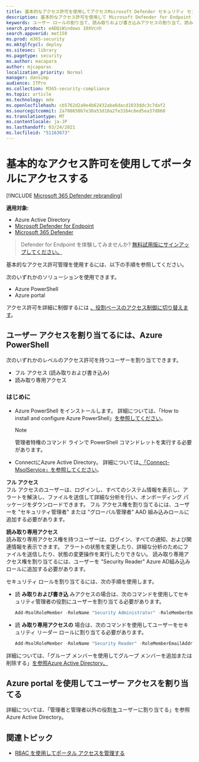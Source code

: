 ```yaml
---
title: 基本的なアクセス許可を使用してアクセスMicrosoft Defender セキュリティ センター
description: 基本的なアクセス許可を使用して Microsoft Defender for Endpoint ポータルにアクセスする方法について説明します。
keywords: ユーザー ロールの割り当て、読み取りおよび書き込みアクセスの割り当て、読み取り専用アクセスの割り当て、ユーザー、ユーザー の役割、役割
search.product: eADQiWindows 10XVcnh
search.appverid: met150
ms.prod: m365-security
ms.mktglfcycl: deploy
ms.sitesec: library
ms.pagetype: security
ms.author: macapara
author: mjcaparas
localization_priority: Normal
manager: dansimp
audience: ITPro
ms.collection: M365-security-compliance
ms.topic: article
ms.technology: mde
ms.openlocfilehash: cb5762d2a9e4b62432aba6dacd1033ddc3c7daf2
ms.sourcegitcommit: 2a708650b7e30a53d10a2fe3164c6ed5ea37d868
ms.translationtype: MT
ms.contentlocale: ja-JP
ms.lasthandoff: 03/24/2021
ms.locfileid: "51163673"
---
```

# <a name="use-basic-permissions-to-access-the-portal"></a>基本的なアクセス許可を使用してポータルにアクセスする

[!INCLUDE [Microsoft 365 Defender rebranding](../../includes/microsoft-defender.md)]

**適用対象:**
- Azure Active Directory
- [Microsoft Defender for Endpoint](https://go.microsoft.com/fwlink/p/?linkid=2154037)
- [Microsoft 365 Defender](https://go.microsoft.com/fwlink/?linkid=2118804)

> Defender for Endpoint を体験してみませんか? [無料試用版にサインアップしてください。](https://www.microsoft.com/microsoft-365/windows/microsoft-defender-atp?ocid=docs-wdatp-basicaccess-abovefoldlink)

基本的なアクセス許可管理を使用するには、以下の手順を参照してください。

次のいずれかのソリューションを使用できます。
- Azure PowerShell
- Azure portal

アクセス許可を詳細に制御するには [、役割ベースのアクセス制御に切り替えます](rbac.md)。

## <a name="assign-user-access-using-azure-powershell"></a>ユーザー アクセスを割り当てるには、Azure PowerShell
次のいずれかのレベルのアクセス許可を持つユーザーを割り当てできます。
- フル アクセス (読み取りおよび書き込み)
- 読み取り専用アクセス

### <a name="before-you-begin"></a>はじめに

- Azure PowerShell をインストールします。 詳細については、「How to install and configure Azure PowerShell」[を参照してください](https://azure.microsoft.com/documentation/articles/powershell-install-configure/)。<br>

    > [!NOTE]
    > 管理者特権のコマンド ラインで PowerShell コマンドレットを実行する必要があります。

- ConnectにAzure Active Directory。 詳細については[、「Connect-MsolService」を参照してください](https://docs.microsoft.com/powershell/module/msonline/connect-msolservice?view=azureadps-1.0&preserve-view=true)。

**フル アクセス** <br>
フル アクセスのユーザーは、ログインし、すべてのシステム情報を表示し、アラートを解決し、ファイルを送信して詳細な分析を行い、オンボーディング パッケージをダウンロードできます。
フル アクセス権を割り当てるには、ユーザーを "セキュリティ管理者" または "グローバル管理者" AAD 組み込みロールに追加する必要があります。

**読み取り専用アクセス** <br>
読み取り専用アクセス権を持つユーザーは、ログイン、すべての通知、および関連情報を表示できます。
アラートの状態を変更したり、詳細な分析のためにファイルを送信したり、状態の変更操作を実行したりできない。
読み取り専用アクセス権を割り当てるには、ユーザーを "Security Reader" Azure AD組み込みロールに追加する必要があります。

セキュリティ ロールを割り当てるには、次の手順を使用します。

- 読 **み取りおよび書き込** みアクセスの場合は、次のコマンドを使用してセキュリティ管理者の役割にユーザーを割り当てる必要があります。

  ```PowerShell
  Add-MsolRoleMember -RoleName "Security Administrator" -RoleMemberEmailAddress "secadmin@Contoso.onmicrosoft.com"
  ```
  
- 読 **み取り専用アクセスの** 場合は、次のコマンドを使用してユーザーをセキュリティ リーダー ロールに割り当てる必要があります。

  ```PowerShell
  Add-MsolRoleMember -RoleName "Security Reader" -RoleMemberEmailAddress "reader@Contoso.onmicrosoft.com"
  ```

詳細については、「グループ メンバーを使用してグループ メンバーを追加または削除する」[を参照Azure Active Directory。](https://docs.microsoft.com/azure/active-directory/fundamentals/active-directory-groups-members-azure-portal)

## <a name="assign-user-access-using-the-azure-portal"></a>Azure portal を使用してユーザー アクセスを割り当てる

詳細については、「管理者と管理者以外の役割[を](https://docs.microsoft.com/azure/active-directory/fundamentals/active-directory-users-assign-role-azure-portal)ユーザーに割り当てる」を参照Azure Active Directory。

## <a name="related-topic"></a>関連トピック

- [RBAC を使用してポータル アクセスを管理する](rbac.md)
